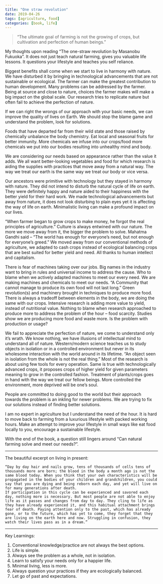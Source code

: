 ```yaml
---
title: "One straw revolution"
date: 2019-04-26
tags: [agriculture, food]
categories: [book, life]
---
```

> “The ultimate goal of farming is not the growing of crops, but cultivation and perfection of human beings.”

My thoughts upon reading “The one-straw revolution by Masanobu Fukuoka”. It does not just teach natural farming, gives you valuable life lessons. It questions your lifestyle and teaches you self reliance.

Biggest benefits shall come when we start to live in harmony with nature. We have disturbed it by bringing in technological advancements that are not sustainable or ecological. The farmer can make the greatest contribution to human development. Many problems can be addressed by the farmer. Being at source and close to nature, choices the farmer makes will make a big impact on the global scale. Our research tries to replicate nature but often fail to achieve the perfection of nature.

If we can right the wrongs of our approach with your basic needs, we can improve the quality of lives on Earth. We should stop the blame game and understand the problem, look for solutions.

Foods that have departed far from their wild state and those raised by chemically unbalance the body chemistry. Eat local and seasonal fruits for better immunity. More chemicals we infuse into our crops/food more chemicals we put into our bodies resulting into unhealthy mind and body.

We are considering our needs based on appearance rather than the value it adds. We all want better-looking vegetables and food for which research is aiding the supplies with practices that move away from a natural way. The way we treat our earth is the same way we treat our body or vice versa.

Our ancestors were primitive with technology but they stayed in harmony with nature. They did not intend to disturb the natural cycle of life on earth. They were definitely happy and nature aided to their happiness with the better yield for their hard work. We made technological advancements but away from nature, it does not look disturbing to plain eyes yet it is affecting the way of life on earth. Minimalistic living can make a profound impact on our lives.

“When farmer began to grow crops to make money, he forgot the real principles of agriculture.” Culture is always entwined with our nature. The more we move away from it, the bigger the problem to solve. Mahatma Gandhi said – “The world has enough for everyone’s need, but not enough for everyone’s greed.” We moved away from our conventional methods of agriculture, we adapted to cash crops instead of ecological balancing crops that are best suited for better yield and need. All thanks to human intellect and capitalism.

There is fear of machines taking over our jobs. Big names in the industry want to bring in rules and universal income to address the cause. Who to blame when we actively adapted machines to meet our every need. We are making machines and chemicals to meet our needs. “A Community that cannot manage to produce its own food will not last long.” Green revolution(s) and machinery brought in techniques to produce more food. There is always a tradeoff between elements in the body, we are doing the same with our crops. Intensive research is adding more value to yield, instead of nutritional value. Nothing to blame when research approached to produce more to address the problem of the hour – food scarcity. Studies show we are producing more food and waste more. Is the problem with production or usage?

We fail to appreciate the perfection of nature, we come to understand only it’s wrath. We know nothing, we have illusions of intellectual mind to understand all of nature. Western/modern science teaches us to study objects in isolation or in a controlled environment but never in its wholesome interaction with the world around in its lifetime. “An object seen in isolation from the whole is not the real thing.”
Most of the research is about using few tools for every operation. Same is true with technologically advanced crops, it proposes crops of higher yield for given parameters meaning to grow in the controlled fashion. Treatment of plants/crops goes in hand with the way we treat our fellow beings. More controlled the environment, more deprived will be one’s soul.

People are committed to doing good to the world but their approach towards the problem is an inkling for newer problems. We are trying to fix our solutions instead of finding better solutions.

I am no expert in agriculture but I understand the need of the hour. It is hard to move back to farming from a luxurious lifestyle with packed working hours. Make an attempt to improve your lifestyle in small ways like eat food locally to you, encourage a sustainable lifestyle.

With the end of the book, a question still lingers around “Can natural farming solve and meet our needs?”.

---
 

The beautiful excerpt on living in present:
```
“Day by day hair and nails grow, tens of thousands of cells tens of thousands more are born; the blood in the body a month ago is not the same blood today. When you think that your own characteristics will be propagated in the bodies of your children and grandchildren, you could say that you are dying and being reborn each day, and yet will live on for many generations after death.
If participation in this cycle can be experienced and savored each day, nothing more is necessary. But most people are not able to enjoy life as it passes and changes from day to day. They cling to life as they have already experienced it, and this habitual attachment brings fear of death. Paying attention only to the past, which has already gone, or to the future, which has yet to come, they forget that they are living on the earth here and now. Struggling in confusion, they watch their lives pass as in a dream.”
```

---
 
Key Learnings:
1. Conventional knowledge/practice are not always the best options.
2. Life is simple.
3. Always see the problem as a whole, not in isolation.
4. Learn to satisfy your needs only for a happier life.
5. Minimal living, less is more.
6. Always question your practices if they are ecologically balanced.
7. Let go of past and expectations.